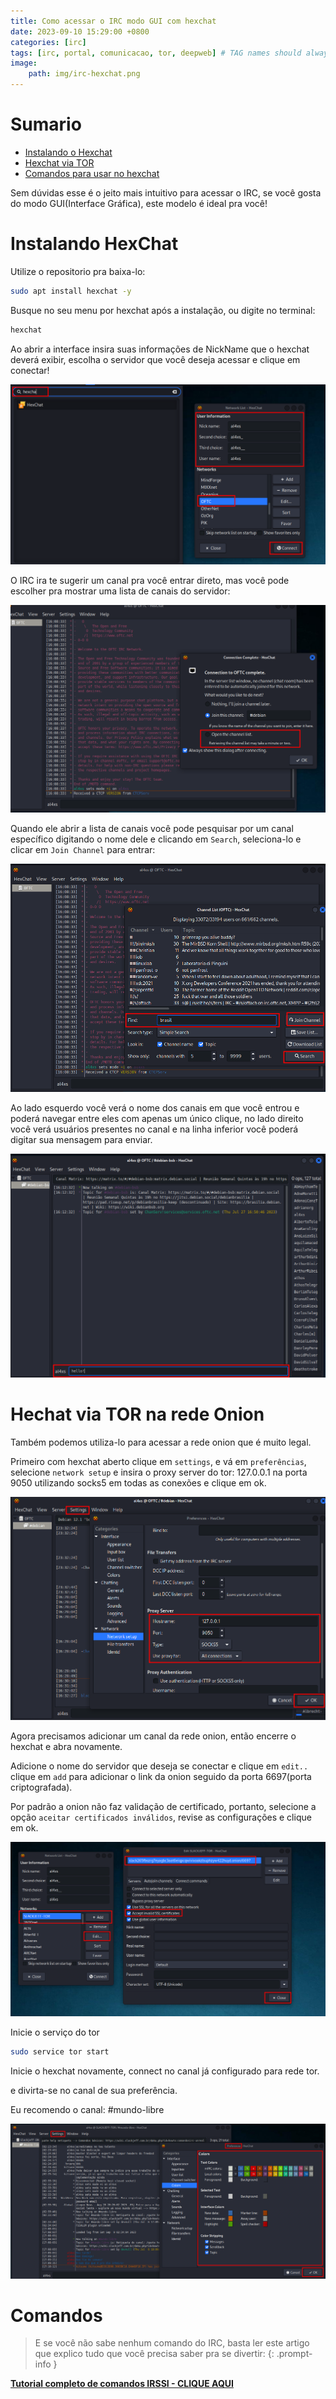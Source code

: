 ```yaml
---
title: Como acessar o IRC modo GUI com hexchat
date: 2023-09-10 15:29:00 +0800
categories: [irc]
tags: [irc, portal, comunicacao, tor, deepweb] # TAG names should always be lowercase
image:
    path: img/irc-hexchat.png
---
```


# Sumario

- [Instalando o Hexchat](#instalando-hexchat)
- [Hexchat via TOR](#hechat-via-tor-na-rede-onion)
- [Comandos para usar no hexchat](#comandos)

Sem dúvidas esse é o jeito mais intuitivo para acessar o IRC, se você gosta do modo GUI(Interface Gráfica), este modelo é ideal pra você!

# Instalando HexChat

Utilize o repositorio pra baixa-lo:

```bash
sudo apt install hexchat -y
```

Busque no seu menu por hexchat após a instalação, ou digite no terminal:

```bash
hexchat
```

Ao abrir a interface insira suas informações de NickName que o hexchat deverá exibir, escolha o servidor que você deseja acessar e clique em conectar!

![Irc-hexchat-login](img/irc-part-list1.png)

O IRC ira te sugerir um canal pra você entrar direto, mas você pode escolher pra mostrar uma lista de canais do servidor:

![irc-hexchat-options](img/irc-part-list2.png)

Quando ele abrir a lista de canais você pode pesquisar por um canal específico digitando o nome dele e clicando em `Search`, seleciona-lo e clicar em `Join Channel` para entrar:

![irc-hexchat-list](img/irc-part-list3.png)

Ao lado esquerdo você verá o nome dos canais em que você entrou e poderá navegar entre eles com apenas um único clique, no lado direito você verá usuários presentes no canal e na linha inferior você poderá digitar sua mensagem para enviar.

![irc-hexchat-send](img/irc-part-list4.png)

# Hechat via TOR na rede Onion

Também podemos utiliza-lo para acessar a rede onion que é muito legal.

Primeiro com hexchat aberto clique em `settings`, e vá em `preferências`, selecione `network setup` e insira o proxy server do tor: 127.0.0.1 na porta 9050 utilizando socks5 em todas as conexões e clique em ok.

![hexchat-tor1](img/hexchat-tor1.png)

Agora precisamos adicionar um canal da rede onion, então encerre o hexchat e abra novamente.

Adicione o nome do servidor que deseja se conectar e clique em `edit..` clique em `add` para adicionar o link da onion seguido da porta 6697(porta criptografada).

Por padrão a onion não faz validação de certificado, portanto, selecione a opção `aceitar certificados inválidos`, revise as configurações e clique em ok.

![hexchat-tor2](img/hexchat-tor2.png)

Inicie o serviço do tor

```bash
sudo service tor start
```

Inicie o hexchat novamente, connect no canal já configurado para rede tor.

e divirta-se no canal de sua preferência.

Eu recomendo o canal:
#mundo-libre

![HexChat-color](img/hexchat-color.png)

# Comandos

> E se você não sabe nenhum comando do IRC, basta ler este artigo que explico tudo que você precisa saber pra se divertir:
{: .prompt-info }

[**Tutorial completo de comandos IRSSI - CLIQUE AQUI**](/posts/comandos-Irssi/)
